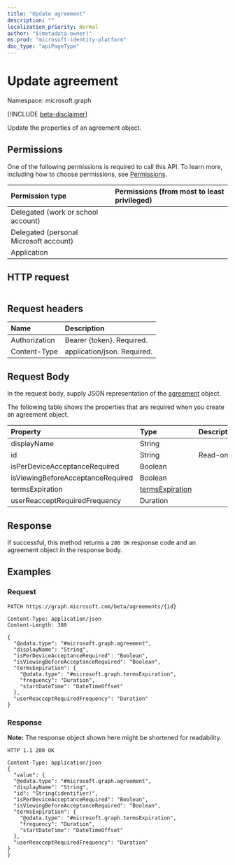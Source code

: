 ```yaml
---
title: "Update agreement"
description: ""
localization_priority: Normal
author: "$(metadata.owner)"
ms.prod: "microsoft-identity-platform"
doc_type: "apiPageType"
---
```


# Update agreement

Namespace: microsoft.graph

[!INCLUDE [beta-disclaimer](../../includes/beta-disclaimer.md)]

Update the properties of an agreement object.

## Permissions

One of the following permissions is required to call this API. To learn more, including how to choose permissions, see [Permissions](/graph/permissions-reference).

| Permission type                        | Permissions (from most to least privileged) |
| :------------------------------------- | :------------------------------------------ |
| Delegated (work or school account)     |                                             |
| Delegated (personal Microsoft account) |                                             |
| Application                            |                                             |

## HTTP request

<!-- {
  "blockType": "ignored"
}
-->

```http

```

## Request headers

| Name          | Description                 |
| :------------ | :-------------------------- |
| Authorization | Bearer {token}. Required.   |
| Content-Type  | application/json. Required. |

## Request Body

In the request body, supply JSON representation of the [agreement](../resources/-agreement.md) object.

<!-- Actions and Functions -->

<!-- CRUD Methods -->

The following table shows the properties that are required when you create an agreement object.

| Property                          | Type                                               | Description |
| :-------------------------------- | :------------------------------------------------- | :---------- |
| displayName                       | String                                             |             |
| id                                | String                                             | Read-only.  |
| isPerDeviceAcceptanceRequired     | Boolean                                            |             |
| isViewingBeforeAcceptanceRequired | Boolean                                            |             |
| termsExpiration                   | [termsExpiration](../resources/termsexpiration.md) |             |
| userReacceptRequiredFrequency     | Duration                                           |             |

## Response

If successful, this method returns a `200 OK` response code and an agreement object in the response body.

## Examples

### Request

<!-- {
  "blockType": "request",
  "name": "update_agreement"
}
-->

```http
PATCH https://graph.microsoft.com/beta/agreements/{id}

Content-Type: application/json
Content-Length: 380

{
  "@odata.type": "#microsoft.graph.agreement",
  "displayName": "String",
  "isPerDeviceAcceptanceRequired": "Boolean",
  "isViewingBeforeAcceptanceRequired": "Boolean",
  "termsExpiration": {
    "@odata.type": "#microsoft.graph.termsExpiration",
    "frequency": "Duration",
    "startDateTime": "DateTimeOffset"
  },
  "userReacceptRequiredFrequency": "Duration"
}

```

### Response

**Note:** The response object shown here might be shortened for readability.

<!-- {
  "blockType": "response",
  "truncated": true,
  "@odata.type": "microsoft.azure.termsOfUse.agreement"
}
-->

```http
HTTP 1.1 200 OK

Content-Type: application/json
{
  "value": {
  "@odata.type": "#microsoft.graph.agreement",
  "displayName": "String",
  "id": "String(identifier)",
  "isPerDeviceAcceptanceRequired": "Boolean",
  "isViewingBeforeAcceptanceRequired": "Boolean",
  "termsExpiration": {
    "@odata.type": "#microsoft.graph.termsExpiration",
    "frequency": "Duration",
    "startDateTime": "DateTimeOffset"
  },
  "userReacceptRequiredFrequency": "Duration"
}
}

```
